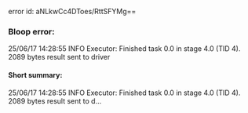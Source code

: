 error id: aNLkwCc4DToes/RttSFYMg==
### Bloop error:

25/06/17 14:28:55 INFO Executor: Finished task 0.0 in stage 4.0 (TID 4). 2089 bytes result sent to driver
#### Short summary: 

25/06/17 14:28:55 INFO Executor: Finished task 0.0 in stage 4.0 (TID 4). 2089 bytes result sent to d...